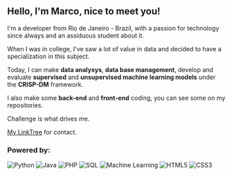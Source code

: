 ## Hello, I'm Marco, nice to meet you!

I'm a developer from Rio de Janeiro - Brazil, with a passion for technology since always and an assiduous student about it.

When I was in college, I've saw a lot of value in data and decided to have a specialization in this subject. 

Today, I can make **data analysys**, **data base management**, develop and evaluate **supervised** and **unsupervised machine learning models** under the **CRISP-DM** framework.

I also make some **back-end** and **front-end** coding, you can see some on my repositories.


Challenge is what drives me.

[My LinkTree](https://linktr.ee/cruz.marco.rj) for contact.

### Powered by:
![Python](https://cruz-marco.github.io/resumee/icons/pitao.png) ![Java](https://cruz-marco.github.io/resumee/icons/java.png) ![PHP](https://cruz-marco.github.io/resumee/icons/php.png) ![SQL](https://cruz-marco.github.io/resumee/icons/base-de-dados.png) ![Machine Learning](https://cruz-marco.github.io/resumee/icons/machine-learning.png) ![HTML5](https://cruz-marco.github.io/resumee/icons/html5.png) ![CSS3](https://cruz-marco.github.io/resumee/icons/css-3.png) 
